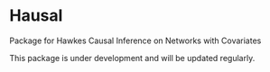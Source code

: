 # Hausal
Package for Hawkes Causal Inference on Networks with Covariates

This package is under development and will be updated regularly.
